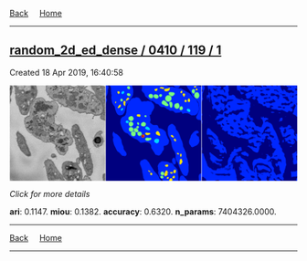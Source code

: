 
[Back](..)&nbsp;&nbsp;&nbsp;&nbsp;&nbsp;[Home](https://leapmanlab.github.io/snapshots)

---

<div class="summary"><a href="1"><h2>random_2d_ed_dense / 0410 / 119 / 1</h2></a><p>Created 18 Apr 2019, 16:40:58
</p><a href="1"><img src="1/media/summary.png" align="center"></a><p>
<i>Click for more details</i>
</p></div>

**ari**: 0.1147. **miou**: 0.1382. **accuracy**: 0.6320. **n_params**: 7404326.0000. 

---

[Back](..)&nbsp;&nbsp;&nbsp;&nbsp;&nbsp;[Home](https://leapmanlab.github.io/snapshots)

---